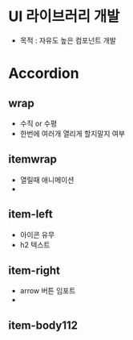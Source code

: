 # UI 라이브러리 개발

- 목적 : 자유도 높은 컴포넌트 개발

# Accordion

## wrap

- 수직 or 수평
- 한번에 여러개 열리게 할지말지 여부

## itemwrap

- 열릴때 애니메이션
-

## item-left

- 아이콘 유무
- h2 텍스트

## item-right

- arrow 버튼 임포트
-

## item-body112

